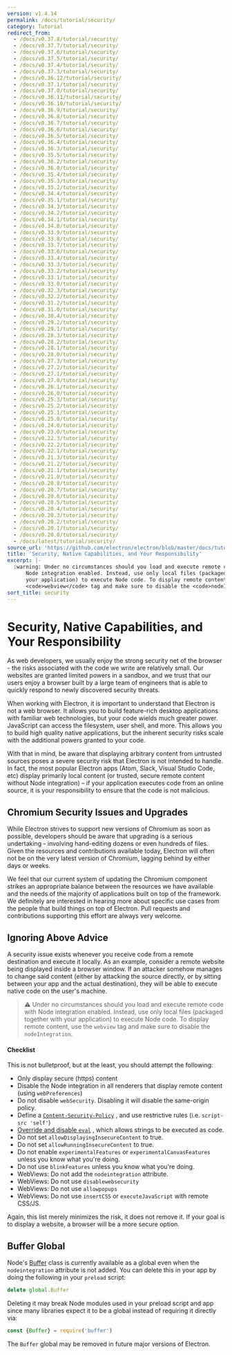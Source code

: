 ```yaml
---
version: v1.4.14
permalink: /docs/tutorial/security/
category: Tutorial
redirect_from:
  - /docs/v0.37.8/tutorial/security/
  - /docs/v0.37.7/tutorial/security/
  - /docs/v0.37.6/tutorial/security/
  - /docs/v0.37.5/tutorial/security/
  - /docs/v0.37.4/tutorial/security/
  - /docs/v0.37.3/tutorial/security/
  - /docs/v0.36.12/tutorial/security/
  - /docs/v0.37.1/tutorial/security/
  - /docs/v0.37.0/tutorial/security/
  - /docs/v0.36.11/tutorial/security/
  - /docs/v0.36.10/tutorial/security/
  - /docs/v0.36.9/tutorial/security/
  - /docs/v0.36.8/tutorial/security/
  - /docs/v0.36.7/tutorial/security/
  - /docs/v0.36.6/tutorial/security/
  - /docs/v0.36.5/tutorial/security/
  - /docs/v0.36.4/tutorial/security/
  - /docs/v0.36.3/tutorial/security/
  - /docs/v0.35.5/tutorial/security/
  - /docs/v0.36.2/tutorial/security/
  - /docs/v0.36.0/tutorial/security/
  - /docs/v0.35.4/tutorial/security/
  - /docs/v0.35.3/tutorial/security/
  - /docs/v0.35.2/tutorial/security/
  - /docs/v0.34.4/tutorial/security/
  - /docs/v0.35.1/tutorial/security/
  - /docs/v0.34.3/tutorial/security/
  - /docs/v0.34.2/tutorial/security/
  - /docs/v0.34.1/tutorial/security/
  - /docs/v0.34.0/tutorial/security/
  - /docs/v0.33.9/tutorial/security/
  - /docs/v0.33.8/tutorial/security/
  - /docs/v0.33.7/tutorial/security/
  - /docs/v0.33.6/tutorial/security/
  - /docs/v0.33.4/tutorial/security/
  - /docs/v0.33.3/tutorial/security/
  - /docs/v0.33.2/tutorial/security/
  - /docs/v0.33.1/tutorial/security/
  - /docs/v0.33.0/tutorial/security/
  - /docs/v0.32.3/tutorial/security/
  - /docs/v0.32.2/tutorial/security/
  - /docs/v0.31.2/tutorial/security/
  - /docs/v0.31.0/tutorial/security/
  - /docs/v0.30.4/tutorial/security/
  - /docs/v0.29.2/tutorial/security/
  - /docs/v0.29.1/tutorial/security/
  - /docs/v0.28.3/tutorial/security/
  - /docs/v0.28.2/tutorial/security/
  - /docs/v0.28.1/tutorial/security/
  - /docs/v0.28.0/tutorial/security/
  - /docs/v0.27.3/tutorial/security/
  - /docs/v0.27.2/tutorial/security/
  - /docs/v0.27.1/tutorial/security/
  - /docs/v0.27.0/tutorial/security/
  - /docs/v0.26.1/tutorial/security/
  - /docs/v0.26.0/tutorial/security/
  - /docs/v0.25.3/tutorial/security/
  - /docs/v0.25.2/tutorial/security/
  - /docs/v0.25.1/tutorial/security/
  - /docs/v0.25.0/tutorial/security/
  - /docs/v0.24.0/tutorial/security/
  - /docs/v0.23.0/tutorial/security/
  - /docs/v0.22.3/tutorial/security/
  - /docs/v0.22.2/tutorial/security/
  - /docs/v0.22.1/tutorial/security/
  - /docs/v0.21.3/tutorial/security/
  - /docs/v0.21.2/tutorial/security/
  - /docs/v0.21.1/tutorial/security/
  - /docs/v0.21.0/tutorial/security/
  - /docs/v0.20.8/tutorial/security/
  - /docs/v0.20.7/tutorial/security/
  - /docs/v0.20.6/tutorial/security/
  - /docs/v0.20.5/tutorial/security/
  - /docs/v0.20.4/tutorial/security/
  - /docs/v0.20.3/tutorial/security/
  - /docs/v0.20.2/tutorial/security/
  - /docs/v0.20.1/tutorial/security/
  - /docs/v0.20.0/tutorial/security/
  - /docs/latest/tutorial/security/
source_url: 'https://github.com/electron/electron/blob/master/docs/tutorial/security.md'
title: 'Security, Native Capabilities, and Your Responsibility'
excerpt: |-
  :warning: Under no circumstances should you load and execute remote code with
      Node integration enabled. Instead, use only local files (packaged together with
      your application) to execute Node code. To display remote content, use the
      <code>webview</code> tag and make sure to disable the <code>nodeIntegration</code>.
sort_title: security
---
```

# Security, Native Capabilities, and Your Responsibility

As web developers, we usually enjoy the strong security net of the browser - the risks associated with the code we write are relatively small. Our websites are granted limited powers in a sandbox, and we trust that our users enjoy a browser built by a large team of engineers that is able to quickly respond to newly discovered security threats.

When working with Electron, it is important to understand that Electron is not a web browser. It allows you to build feature-rich desktop applications with familiar web technologies, but your code wields much greater power. JavaScript can access the filesystem, user shell, and more. This allows you to build high quality native applications, but the inherent security risks scale with the additional powers granted to your code.

With that in mind, be aware that displaying arbitrary content from untrusted sources poses a severe security risk that Electron is not intended to handle. In fact, the most popular Electron apps (Atom, Slack, Visual Studio Code, etc) display primarily local content (or trusted, secure remote content without Node integration) – if your application executes code from an online source, it is your responsibility to ensure that the code is not malicious.

## Chromium Security Issues and Upgrades

While Electron strives to support new versions of Chromium as soon as possible, developers should be aware that upgrading is a serious undertaking - involving hand-editing dozens or even hundreds of files. Given the resources and contributions available today, Electron will often not be on the very latest version of Chromium, lagging behind by either days or weeks.

We feel that our current system of updating the Chromium component strikes an appropriate balance between the resources we have available and the needs of the majority of applications built on top of the framework. We definitely are interested in hearing more about specific use cases from the people that build things on top of Electron. Pull requests and contributions supporting this effort are always very welcome.

## Ignoring Above Advice

A security issue exists whenever you receive code from a remote destination and execute it locally. As an example, consider a remote website being displayed inside a browser window. If an attacker somehow manages to change said content (either by attacking the source directly, or by sitting between your app and the actual destination), they will be able to execute native code on the user's machine.

> :warning: Under no circumstances should you load and execute remote code with Node integration enabled. Instead, use only local files (packaged together with your application) to execute Node code. To display remote content, use the `webview` tag and make sure to disable the `nodeIntegration`.

#### Checklist

This is not bulletproof, but at the least, you should attempt the following:

*   Only display secure (https) content
*   Disable the Node integration in all renderers that display remote content (using `webPreferences`)
*   Do not disable `webSecurity`. Disabling it will disable the same-origin policy.
*   Define a [`Content-Security-Policy`](http://www.html5rocks.com/en/tutorials/security/content-security-policy/) , and use restrictive rules (i.e. `script-src 'self'`)
*   [Override and disable `eval`](https://github.com/nylas/N1/blob/0abc5d5defcdb057120d726b271933425b75b415/static/index.js#L6-L8) , which allows strings to be executed as code.
*   Do not set `allowDisplayingInsecureContent` to true.
*   Do not set `allowRunningInsecureContent` to true.
*   Do not enable `experimentalFeatures` or `experimentalCanvasFeatures` unless you know what you're doing.
*   Do not use `blinkFeatures` unless you know what you're doing.
*   WebViews: Do not add the `nodeintegration` attribute.
*   WebViews: Do not use `disablewebsecurity`
*   WebViews: Do not use `allowpopups`
*   WebViews: Do not use `insertCSS` or `executeJavaScript` with remote CSS/JS.

Again, this list merely minimizes the risk, it does not remove it. If your goal is to display a website, a browser will be a more secure option.

## Buffer Global

Node's [Buffer](https://nodejs.org/api/buffer.html) class is currently available as a global even when the `nodeintegration` attribute is not added. You can delete this in your app by doing the following in your `preload` script:

```js
delete global.Buffer
```

Deleting it may break Node modules used in your preload script and app since many libraries expect it to be a global instead of requiring it directly via:

```js
const {Buffer} = require('buffer')
```

The `Buffer` global may be removed in future major versions of Electron.

